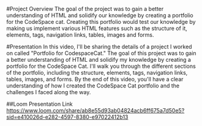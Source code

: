 #Project Overview
The goal of the project was to gain a better understanding of HTML and solidify our knowledge by creating a portfolio for the CodeSpace cat. Creating this portfolio would test our knowledge by making us implement various HTML features such as the structure of it, elements, tags, navigation links, tables, images and forms.

#Presentation
In this video, I'll be sharing the details of a project I worked on called "Portfolio for CodespaceCat." The goal of this project was to gain a better understanding of HTML and solidify my knowledge by creating a portfolio for the CodeSpace Cat. I'll walk you through the different sections of the portfolio, including the structure, elements, tags, navigation links, tables, images, and forms. By the end of this video, you'll have a clear understanding of how I created the CodeSpace Cat portfolio and the challenges I faced along the way.

##Loom Presentation Link
https://www.loom.com/share/ab8e55d93ab04824acb6ff675a7d50e5?sid=e410026d-e282-4597-8380-e97022412b13